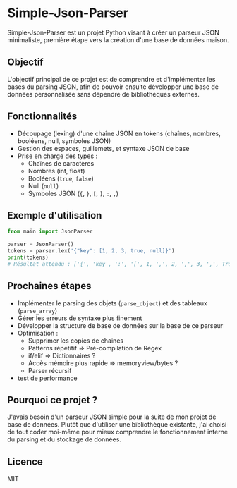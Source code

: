 # Simple-Json-Parser

Simple-Json-Parser est un projet Python visant à créer un parseur JSON minimaliste, première étape vers la création d'une base de données maison.

## Objectif

L'objectif principal de ce projet est de comprendre et d'implémenter les bases du parsing JSON, afin de pouvoir ensuite développer une base de données personnalisée sans dépendre de bibliothèques externes.

## Fonctionnalités

- Découpage (lexing) d'une chaîne JSON en tokens (chaînes, nombres, booléens, null, symboles JSON)
- Gestion des espaces, guillemets, et syntaxe JSON de base
- Prise en charge des types :
	- Chaînes de caractères
	- Nombres (int, float)
	- Booléens (`true`, `false`)
	- Null (`null`)
	- Symboles JSON (`{`, `}`, `[`, `]`, `:`, `,`)

## Exemple d'utilisation

```python
from main import JsonParser

parser = JsonParser()
tokens = parser.lex('{"key": [1, 2, 3, true, null]}')
print(tokens)
# Résultat attendu : ['{', 'key', ':', '[', 1, ',', 2, ',', 3, ',', True, ',', True, ']', '}']
```

## Prochaines étapes

- Implémenter le parsing des objets (`parse_object`) et des tableaux (`parse_array`)
- Gérer les erreurs de syntaxe plus finement
- Développer la structure de base de données sur la base de ce parseur
- Optimisation : 
  - Supprimer les copies de chaines
  - Patterns répétitif => Pré-compilation de Regex
  - if/elif => Dictionnaires ?
  - Accès mémoire plus rapide => memoryview/bytes ?
  - Parser récursif
- test de performance

## Pourquoi ce projet ?

J'avais besoin d'un parseur JSON simple pour la suite de mon projet de base de données. Plutôt que d'utiliser une bibliothèque existante, j'ai choisi de tout coder moi-même pour mieux comprendre le fonctionnement interne du parsing et du stockage de données.

## Licence

MIT